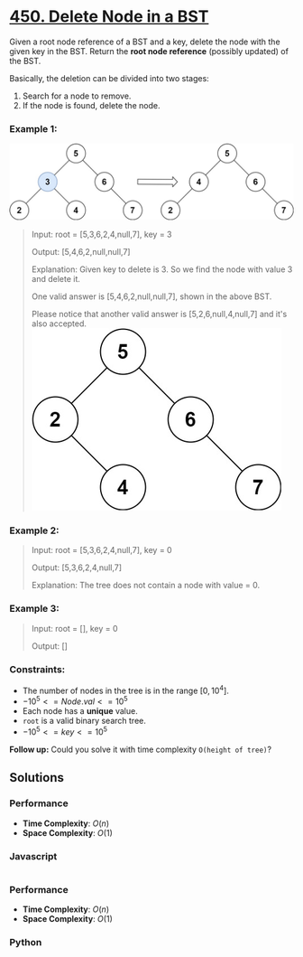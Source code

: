 # [450. Delete Node in a BST](https://leetcode.com/problems/delete-node-in-a-bst/description/)

Given a root node reference of a BST and a key, delete the node with the given key in the BST. Return the **root node reference** (possibly updated) of the BST.

Basically, the deletion can be divided into two stages:

1. Search for a node to remove.
2. If the node is found, delete the node.


### Example 1:
![](./images/del_node_1.jpg)
> Input: root = [5,3,6,2,4,null,7], key = 3
>
> Output: [5,4,6,2,null,null,7]
>
> Explanation: Given key to delete is 3. So we find the node with value 3 and delete it.
>
> One valid answer is [5,4,6,2,null,null,7], shown in the above BST.
>
> Please notice that another valid answer is [5,2,6,null,4,null,7] and it's also accepted.
![](./images/del_node_supp.jpg)


### Example 2:
> Input: root = [5,3,6,2,4,null,7], key = 0
>
> Output: [5,3,6,2,4,null,7]
>
> Explanation: The tree does not contain a node with value = 0.


### Example 3:
> Input: root = [], key = 0
>
> Output: []
 

### Constraints:
- The number of nodes in the tree is in the range $[0, 10^{4}]$.
- $-10^{5} <= Node.val <= 10^{5}$
- Each node has a **unique** value.
- `root` is a valid binary search tree.
- $-10^{5} <= key <= 10^{5}$
 

**Follow up:** Could you solve it with time complexity `O(height of tree)`?


## Solutions

### Performance

- **Time Complexity**: $O(n)$
- **Space Complexity**: $O(1)$

### Javascript
```javascript

```

### Performance

- **Time Complexity**: $O(n)$
- **Space Complexity**: $O(1)$

### Python
```python

```